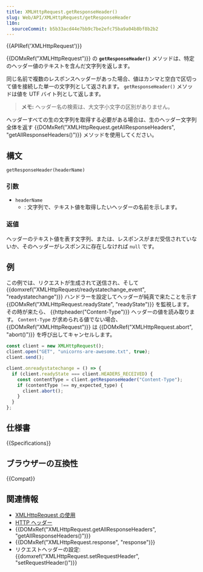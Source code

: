 ```yaml
---
title: XMLHttpRequest.getResponseHeader()
slug: Web/API/XMLHttpRequest/getResponseHeader
l10n:
  sourceCommit: b5b33acd44e7bb9c7be2efc75ba9a04b8bf8b2b2
---
```


{{APIRef('XMLHttpRequest')}}

{{DOMxRef("XMLHttpRequest")}} の **`getResponseHeader()`** メソッドは、特定のヘッダー値のテキストを含んだ文字列を返します。

同じ名前で複数のレスポンスヘッダーがあった場合、値はカンマと空白で区切って値を接続した単一の文字列として返されます。 `getResponseHeader()` メソッドは値を UTF バイト列として返します。

> **メモ:** ヘッダー名の検索は、大文字小文字の区別がありません。

ヘッダーすべての生の文字列を取得する必要がある場合は、生のヘッダー文字列全体を返す {{DOMxRef("XMLHttpRequest.getAllResponseHeaders", "getAllResponseHeaders()")}} メソッドを使用してください。

## 構文

```js-nolint
getResponseHeader(headerName)
```

### 引数

- `headerName`
  - : 文字列で、テキスト値を取得したいヘッダーの名前を示します。

### 返値

ヘッダーのテキスト値を表す文字列、または、レスポンスがまだ受信されていないか、そのヘッダーがレスポンスに存在しなければ `null` です。

## 例

この例では、リクエストが生成されて送信され、そして {{domxref("XMLHttpRequest/readystatechange_event", "readystatechange")}} ハンドラーを設定してヘッダーが純真で来たことを示す {{DOMxRef("XMLHttpRequest.readyState", "readyState")}} を監視します。その時が来たら、 {{httpheader("Content-Type")}} ヘッダーの値を読み取ります。 `Content-Type` が求められる値でない場合、 {{DOMxRef("XMLHttpRequest")}} は {{DOMxRef("XMLHttpRequest.abort", "abort()")}} を呼び出してキャンセルします。

```js
const client = new XMLHttpRequest();
client.open("GET", "unicorns-are-awesome.txt", true);
client.send();

client.onreadystatechange = () => {
  if (client.readyState === client.HEADERS_RECEIVED) {
    const contentType = client.getResponseHeader("Content-Type");
    if (contentType !== my_expected_type) {
      client.abort();
    }
  }
};
```

## 仕様書

{{Specifications}}

## ブラウザーの互換性

{{Compat}}

## 関連情報

- [XMLHttpRequest の使用](/ja/docs/Web/API/XMLHttpRequest/Using_XMLHttpRequest)
- [HTTP ヘッダー](/ja/docs/Web/HTTP/Headers)
- {{DOMxRef("XMLHttpRequest.getAllResponseHeaders", "getAllResponseHeaders()")}}
- {{DOMxRef("XMLHttpRequest.response", "response")}}
- リクエストヘッダーの設定: {{domxref("XMLHttpRequest.setRequestHeader", "setRequestHeader()")}}
